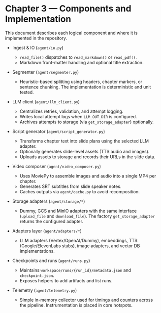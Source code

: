 # Chapter 3 — Components and Implementation

This document describes each logical component and where it is implemented in
the repository.

- Ingest & IO (`agent/io.py`)
  - `read_file()` dispatches to `read_markdown()` or `read_pdf()`.
  - Markdown front-matter handling and optional title extraction.

- Segmenter (`agent/segmenter.py`)
  - Heuristic-based splitting using headers, chapter markers, or sentence
    chunking. The implementation is deterministic and unit tested.

- LLM client (`agent/llm_client.py`)
  - Centralizes retries, validation, and attempt logging.
  - Writes local attempt logs when `LLM_OUT_DIR` is configured.
  - Archives attempts to storage (via `get_storage_adapter`) optionally.

- Script generator (`agent/script_generator.py`)
  - Transforms chapter text into slide plans using the selected LLM adapter.
  - Optionally generates slide-level assets (TTS audio and images).
  - Uploads assets to storage and records their URLs in the slide data.

- Video composer (`agent/video_composer.py`)
  - Uses MoviePy to assemble images and audio into a single MP4 per chapter.
  - Generates SRT subtitles from slide speaker notes.
  - Caches outputs via `agent/cache.py` to avoid recomposition.

- Storage adapters (`agent/storage/*`)
  - Dummy, GCS and MinIO adapters with the same interface (`upload_file` and
    `download_file`). The factory `get_storage_adapter` returns the
    configured adapter.

- Adapters layer (`agent/adapters/*`)
  - LLM adapters (Vertex/OpenAI/Dummy), embeddings, TTS (Google/ElevenLabs
    stubs), image adapters, and vector DB implementations.

- Checkpoints and runs (`agent/runs.py`)
  - Maintains `workspace/runs/{run_id}/metadata.json` and `checkpoint.json`.
  - Exposes helpers to add artifacts and list runs.

- Telemetry (`agent/telemetry.py`)
  - Simple in-memory collector used for timings and counters across the
    pipeline. Instrumentation is placed in core hotspots.
